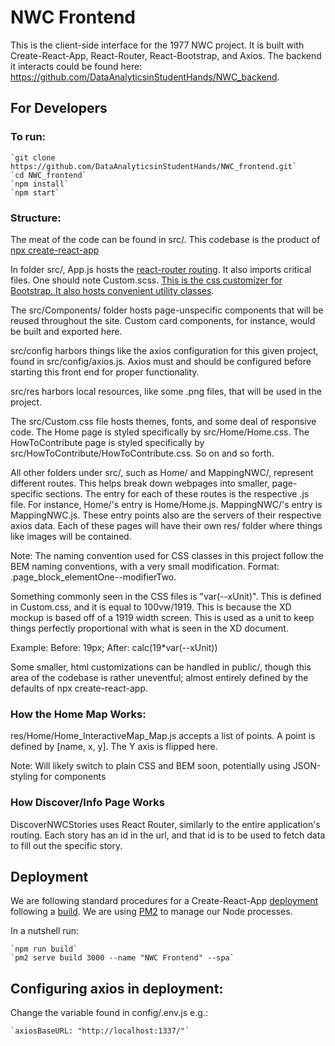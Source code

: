 # NWC Frontend 

This is the client-side interface for the 1977 NWC project. It is built with Create-React-App, React-Router, React-Bootstrap, and Axios. The backend it interacts could be found here: https://github.com/DataAnalyticsinStudentHands/NWC_backend.

## For Developers
### To run:
    `git clone https://github.com/DataAnalyticsinStudentHands/NWC_frontend.git`
    `cd NWC_frontend`
    `npm install`
    `npm start`

### Structure:
The meat of the code can be found in src/. This codebase is the product of [npx create-react-app](https://github.com/facebook/create-react-app)

In folder src/, App.js hosts the [react-router routing](https://reactrouter.com/web/guides/quick-start). It also imports critical files. One should note Custom.scss. [This is the css customizer for Bootstrap. It also hosts convenient utility classes](https://getbootstrap.com/docs/4.0/getting-started/theming/).

The src/Components/ folder hosts page-unspecific components that will be reused throughout the site. Custom card components, for instance, would be built and exported here.

src/config harbors things like the axios configuration for this given project, found in src/config/axios.js. Axios must and should be configured before starting this front end for proper functionality.

src/res harbors local resources, like some .png files, that will be used in the project.

The src/Custom.css file hosts themes, fonts, and some deal of responsive code. The Home page is styled specifically by src/Home/Home.css. The HowToContribute page is styled specifically by src/HowToContribute/HowToContribute.css. So on and so forth.

All other folders under src/, such as Home/ and MappingNWC/, represent different routes. This helps break down webpages into smaller, page-specific sections. The entry for each of these routes is the respective .js file. For instance, Home/'s entry is Home/Home.js. MappingNWC/'s entry is MappingNWC.js. These entry points also are the servers of their respective axios data. Each of these pages will have their own res/ folder where things like images will be contained.

Note: The naming convention used for CSS classes in this project follow the BEM naming conventions, with a very small modification. Format: .page_block_elementOne--modifierTwo.

Something commonly seen in the CSS files is "var(--xUnit)". This is defined in Custom.css, and it is equal to 100vw/1919. This is because the XD mockup is based off of a 1919 width screen. This is used as a unit to keep things perfectly proportional with what is seen in the XD document.

Example: Before: 19px; After: calc(19*var(--xUnit))

Some smaller, html customizations can be handled in public/, though this area of the codebase is rather uneventful; almost entirely defined by the defaults of npx create-react-app.


### How the Home Map Works:
res/Home/Home_InteractiveMap_Map.js accepts a list of points. A point is defined by [name, x, y]. The Y axis is flipped here.


Note: Will likely switch to plain CSS and BEM soon, potentially using JSON-styling for components

### How Discover/Info Page Works

DiscoverNWCStories uses React Router, similarly to the entire application's routing. Each story has an id in the url, and that id is to be used to fetch data to fill out the specific story.

## Deployment

We are following standard procedures for a Create-React-App [deployment](https://create-react-app.dev/docs/deployment/) following a [build](https://create-react-app.dev/docs/production-build/). We are using [PM2](https://pm2.keymetrics.io/) to manage our Node processes.

In a nutshell run:
    
    `npm run build`
    `pm2 serve build 3000 --name "NWC Frontend" --spa`

## Configuring axios in deployment:

Change the variable found in config/.env.js e.g.:

    `axiosBaseURL: "http://localhost:1337/"`
